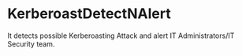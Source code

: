 # KerberoastDetectNAlert

It detects possible Kerberoasting Attack and alert IT Administrators/IT Security team.
